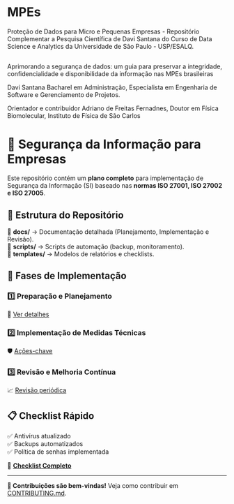 # MPEs
Proteção de Dados para Micro e Pequenas Empresas -  Repositório Complementar a Pesquisa Científica de Davi Santana do Curso de Data Science e Analytics da Universidade de São Paulo - USP/ESALQ.

##
Aprimorando a segurança de dados: um guia para preservar a integridade, confidencialidade e disponibilidade da informação nas MPEs brasileiras

Davi Santana Bacharel em Administração, Especialista em Engenharia de Software e Gerenciamento de Projetos.

Orientador e contribuidor Adriano de Freitas Fernadnes, Doutor em Física Biomolecular, Instituto de Física de São Carlos




# 🔐 Segurança da Informação para Empresas  

Este repositório contém um **plano completo** para implementação de Segurança da Informação (SI) baseado nas **normas ISO 27001, ISO 27002 e ISO 27005**.  

## 📌 Estrutura do Repositório  

📂 **docs/** → Documentação detalhada (Planejamento, Implementação e Revisão).  
📂 **scripts/** → Scripts de automação (backup, monitoramento).  
📂 **templates/** → Modelos de relatórios e checklists.  

## 🚀 Fases de Implementação  

### 1️⃣ Preparação e Planejamento  
📖 [Ver detalhes](docs/Fase1-Preparacao.md)  

### 2️⃣ Implementação de Medidas Técnicas  
🛡️ [Ações-chave](docs/Fase2-Implementacao.md)  

### 3️⃣ Revisão e Melhoria Contínua  
📈 [Revisão periódica](docs/Fase3-Revisao.md)  

## 📋 Checklist Rápido  

✅ Antivírus atualizado  
✅ Backups automatizados  
✅ Política de senhas implementada  

🔎 **[Checklist Completo](templates/ChecklistCompleto.pdf)**  

---
**🔗 Contribuições são bem-vindas!** Veja como contribuir em [CONTRIBUTING.md](CONTRIBUTING.md).  

